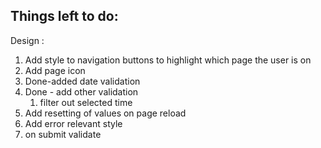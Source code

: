 ## Things left to do:

Design :
1. Add style to navigation buttons to highlight which page the user is on
2. Add page icon
3. Done-added date validation
4. Done - add other validation
    1. filter out selected time
5. Add resetting of values on page reload
6. Add error relevant style
7. on submit validate